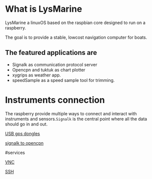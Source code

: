 
# What is LysMarine
LysMarine a linuxOS based on the raspbian core designed to run on a raspberry.

The goal is to provide a stable, lowcost navigation computer for boats.


## The featured applications are
 - Signalk as communication protocol server
 - Opencpn and tuktuk as chart plotter
 - xygrips as weather app.
 - speedSample as a speed sample tool for trimming.


# Instruments connection
The raspberry provide multiple ways to connect and interact with instruments and sensors.`Signalk` is the central point where all the data should go in and out.

[ USB gps dongles ](doc/userdoc/usbgps.md)

[ signalk to opencpn ](doc/userdoc/signalktoopencpn.md)

#services

[ VNC ](doc/userdoc/vnc.md)

[ SSH ](doc/userdoc/ssh.md)
